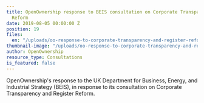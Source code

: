 ```yaml
---
title: OpenOwnership response to BEIS consultation on Corporate Transparency and Register
  Reform
date: 2019-08-05 00:00:00 Z
position: 19
files:
  en: "/uploads/oo-response-to-corporate-transparency-and-register-reform-consultation.pdf"
thumbnail-image: "/uploads/oo-response-to-corporate-transparency-and-register-reform-consultation.jpg"
author: OpenOwnership
resource_type: Consultations
is_featured: false
---
```


OpenOwnership's response to the UK Department for Business, Energy, and Industrial
Strategy (BEIS), in response to its consultation on Corporate Transparency and Register Reform.
